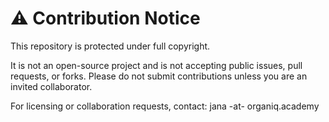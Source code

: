 # ⚠️ Contribution Notice

This repository is protected under full copyright.

It is not an open-source project and is not accepting public issues, pull requests, or forks.
Please do not submit contributions unless you are an invited collaborator.

For licensing or collaboration requests, contact: jana -at- organiq.academy
